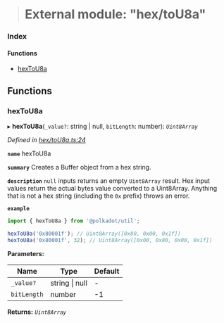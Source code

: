 > # External module: "hex/toU8a"

### Index

#### Functions

* [hexToU8a](_hex_tou8a_.md#hextou8a)

## Functions

###  hexToU8a

▸ **hexToU8a**(`_value?`: string | null, `bitLength`: number): *`Uint8Array`*

*Defined in [hex/toU8a.ts:24](https://github.com/polkadot-js/common/blob/6c79462/packages/util/src/hex/toU8a.ts#L24)*

**`name`** hexToU8a

**`summary`** Creates a Buffer object from a hex string.

**`description`** 
`null` inputs returns an empty `Uint8Array` result. Hex input values return the actual bytes value converted to a Uint8Array. Anything that is not a hex string (including the `0x` prefix) throws an error.

**`example`** 
<BR>

```javascript
import { hexToU8a } from '@polkadot/util';

hexToU8a('0x80001f'); // Uint8Array([0x80, 0x00, 0x1f])
hexToU8a('0x80001f', 32); // Uint8Array([0x00, 0x80, 0x00, 0x1f])
```

**Parameters:**

Name | Type | Default |
------ | ------ | ------ |
`_value?` | string \| null | - |
`bitLength` | number |  -1 |

**Returns:** *`Uint8Array`*